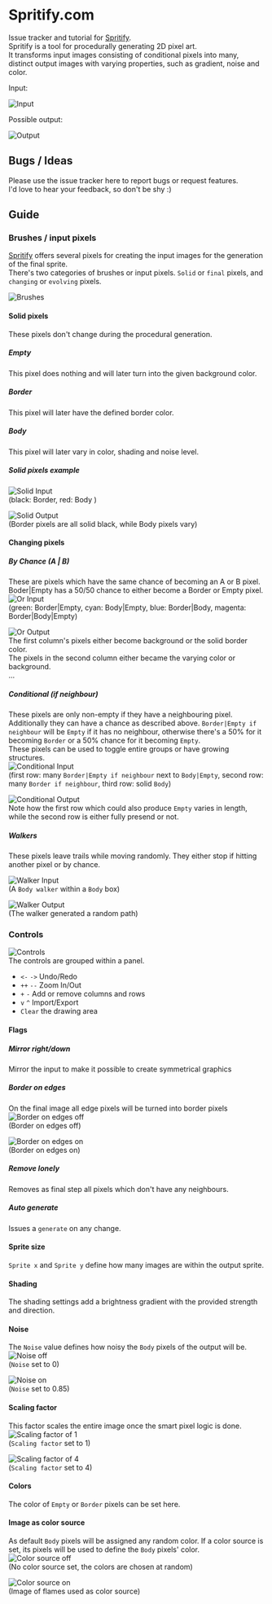Spritify.com
============
Issue tracker and tutorial for [Spritify](http://spritify.com).  
Spritify is a tool for procedurally generating 2D pixel art.  
It transforms input images consisting of conditional pixels into many, distinct output images with varying properties, such as gradient, noise and color.  

Input:  

![Input](/images/input.png?raw=true "Input")  

Possible output:

![Output](/images/output.png?raw=true "Output")  

Bugs / Ideas
------------

Please use the issue tracker here to report bugs or request features.  
I'd love to hear your feedback, so don't be shy :)

Guide
-----

### Brushes / input pixels
[Spritify](http://spritify.com) offers several pixels for creating the input images for the generation of the final sprite.  
There's two categories of brushes or input pixels. `Solid` or `final` pixels, and `changing` or `evolving` pixels.  

![Brushes](/images/brushes.png?raw=true "Brushes")  

#### Solid pixels
These pixels don't change during the procedural generation.  

##### Empty
This pixel does nothing and will later turn into the given background color.

##### Border
This pixel will later have the defined border color.

##### Body
This pixel will later vary in color, shading and noise level.

##### Solid pixels example
![Solid Input](/images/solidinput.png?raw=true "Solid Input")  
(black: Border, red: Body )  

![Solid Output](/images/solidoutput.png?raw=true "Solid Output")  
(Border pixels are all solid black, while Body pixels vary)  

#### Changing pixels

##### By Chance (A | B)
These are pixels which have the same chance of becoming an A or B pixel.
Boder|Empty has a 50/50 chance to either become a Border or Empty pixel.   
![Or Input](/images/orinput.png?raw=true "Or Input")  
(green: Border|Empty, cyan: Body|Empty, blue: Border|Body, magenta: Border|Body|Empty)  

![Or Output](/images/oroutput.png?raw=true "Or Output")  
The first column's pixels either become background or the solid border color.  
The pixels in the second column either became the varying color or background.  
...

##### Conditional (if neighbour)
These pixels are only non-empty if they have a neighbouring pixel. Additionally they can have a chance as described above. `Border|Empty if neighbour` will be `Empty` if it has no neighbour, otherwise there's a 50% for it becoming `Border` or a 50% chance for it becoming `Empty`.  
These pixels can be used to toggle entire groups or have growing structures.  
![Conditional Input](/images/conditionalinput.png?raw=true "Conditional Input")  
(first row: many `Border|Empty if neighbour` next to `Body|Empty`, second row: many `Border if neighbour`, third row: solid `Body`)

![Conditional Output](/images/conditionaloutput.png?raw=true "Conditional Output")  
Note how the first row which could also produce `Empty` varies in length, while the second row is either fully presend or not.  

##### Walkers  
These pixels leave trails while moving randomly. They either stop if hitting another pixel or by chance.  

![Walker Input](/images/walkerinput.png?raw=true "Walker Input")  
(A `Body walker` within a `Body` box)  

![Walker Output](/images/walkeroutput.png?raw=true "Walker Output")  
(The walker generated a random path)


### Controls  
![Controls](/images/controls.png?raw=true "Controls")  
The controls are grouped within a panel.  
- `<-` `->` Undo/Redo
- `++` `--` Zoom In/Out
- `+` `-` Add or remove columns and rows
- `v` `^` Import/Export  
- `Clear` the drawing area  

#### Flags  

##### Mirror right/down
Mirror the input to make it possible to create symmetrical graphics  

##### Border on edges
On the final image all edge pixels will be turned into border pixels  
![Border on edges off](/images/borderonedgesoff.png?raw=true "Border on edges off")  
(Border on edges off)  

![Border on edges on](/images/borderonedgeson.png?raw=true "Border on edges on")  
(Border on edges on)

##### Remove lonely
Removes as final step all pixels which don't have any neighbours.

##### Auto generate
Issues a `generate` on any change.

#### Sprite size
`Sprite x` and `Sprite y` define how many images are within the output sprite.  

#### Shading  
The shading settings add a brightness gradient with the provided strength and direction.

#### Noise
The `Noise` value defines how noisy the `Body` pixels of the output will be.  
![Noise off](/images/noiseoff.png?raw=true "Noise off")  
(`Noise` set to 0)  

![Noise on](/images/noiseon.png?raw=true "Noise on")  
(`Noise` set to 0.85)  

#### Scaling factor  
This factor scales the entire image once the smart pixel logic is done.  
![Scaling factor of 1](/images/scaling1.png?raw=true "Scaling factor of 1")  
(`Scaling factor` set to 1)  

![Scaling factor of 4](/images/scaling4.png?raw=true "Scaling factor of 4")  
(`Scaling factor` set to 4)  

#### Colors
The color of `Empty` or `Border` pixels can be set here.  

#### Image as color source  
As default `Body` pixels will be assigned any random color. If a color source is set, its pixels will be used to define the `Body` pixels' color.  
![Color source off](/images/colorsourceoff.png?raw=true "Color source off")  
(No color source set, the colors are chosen at random)  

![Color source on](/images/colorsourceon.png?raw=true "Color source on")  
(Image of flames used as color source)
